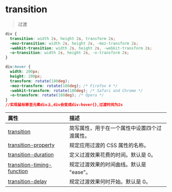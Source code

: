 # transition

> 过渡

```css
div {
  transition: width 2s, height 2s, transform 2s;
  -moz-transition: width 2s, height 2s, -moz-transform 2s;
  -webkit-transition: width 2s, height 2s, -webkit-transform 2s;
  -o-transition: width 2s, height 2s, -o-transform 2s;
}

div:hover {
  width: 200px;
  height: 200px;
  transform: rotate(180deg);
  -moz-transform: rotate(180deg); /* Firefox 4 */
  -webkit-transform: rotate(180deg); /* Safari and Chrome */
  -o-transform: rotate(180deg); /* Opera */
}
//实现鼠标移至元素div上,div会变成div:hover{},过渡时间为2s
```

| 属性                                                                                               | 描述                                         |
| :------------------------------------------------------------------------------------------------- | :------------------------------------------- |
| [transition](https://www.w3school.com.cn/cssref/pr_transition.asp)                                 | 简写属性，用于在一个属性中设置四个过渡属性。 |
| [transition-property](https://www.w3school.com.cn/cssref/pr_transition-property.asp)               | 规定应用过渡的 CSS 属性的名称。              |
| [transition-duration](https://www.w3school.com.cn/cssref/pr_transition-duration.asp)               | 定义过渡效果花费的时间。默认是 0。           |
| [transition-timing-function](https://www.w3school.com.cn/cssref/pr_transition-timing-function.asp) | 规定过渡效果的时间曲线。默认是 "ease"。      |
| [transition-delay](https://www.w3school.com.cn/cssref/pr_transition-delay.asp)                     | 规定过渡效果何时开始。默认是 0。             |

